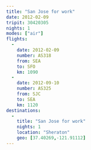 ```yaml
---
title: "San Jose for work"
date: 2012-02-09
tripit: 30420305
nights: 1
modes: ["air"]
flights:
  -
    date: 2012-02-09
    number: AS318
    from: SEA
    to: SFO
    km: 1090
  -
    date: 2012-09-10
    number: AS325
    from: SJC
    to: SEA
    km: 1120
destinations:
  -
    title: "San Jose for work"
    nights: 1
    location: "Sheraton"
    geo: [37.40269,-121.91112]
---
```


